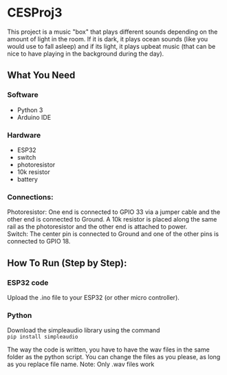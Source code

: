 # CESProj3

This project is a music "box" that plays different sounds depending on the amount of light in the room. If it is dark, it plays ocean sounds (like you would use to fall asleep) and if its light, it plays upbeat music (that can be nice to have playing in the background during the day).

## What You Need 
### Software
- Python 3
- Arduino IDE<br />

### Hardware
- ESP32
- switch
- photoresistor
- 10k resistor
- battery

### Connections:
Photoresistor: One end is connected to GPIO 33 via a jumper cable and the other end is connected to Ground. A 10k resistor is placed along the same rail as the photoresistor and the other end is attached to power. <br/>
Switch: The center pin is connected to Ground and one of the other pins is connected to GPIO 18.<br/>
## How To Run (Step by Step):
### ESP32 code<br />
Upload the .ino file to your ESP32 (or other micro controller). 
### Python
Download the simpleaudio library using the command <br>
`pip install simpleaudio` <br>

The way the code is written, you have to have the wav files in the same folder as the python script. You can change the files as you please, as long as you replace file name. Note: Only .wav files work
